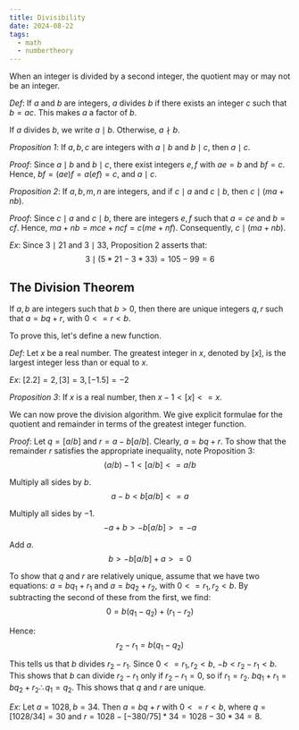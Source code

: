 ```yaml
---
title: Divisibility
date: 2024-08-22
tags:
  - math
  - numbertheory
---
```


When an integer is divided by a second integer, the quotient may or may not be an integer.

*Def*: If $a$ and $b$ are integers, $a$ divides $b$ if there exists an integer $c$ such that $b = ac$. This makes $a$ a factor of $b$.

If $a$ divides $b$, we write $a \mid b$. Otherwise, $a \nmid b$.

*Proposition 1*: If $a, b, c$ are integers with $a \mid b$ and $b \mid c$, then $a \mid c$.

*Proof*: Since $a \mid b$ and $b \mid c$, there exist integers $e, f$ with $ae = b$ and $bf = c$. Hence, $bf = (ae)f = a(ef) = c$, and $a \mid c$.

*Proposition 2*: If $a, b, m, n$ are integers, and if $c \mid a$ and $c \mid b$, then $c \mid (ma+nb)$.

*Proof*: Since $c \mid a$ and $c \mid b$, there are integers $e, f$ such that $a = ce$ and $b = cf$. Hence, $ma + nb = mce + ncf = c(me + nf)$. Consequently, $c \mid (ma + nb)$.

*Ex*: Since $3 \mid 21$ and $3 \mid 33$, Proposition 2 asserts that:
$$
\begin{equation}
3 \mid (5 * 21 - 3 * 33) = 105 - 99 = 6
\end{equation}
$$

## The Division Theorem

If $a, b$ are integers such that $b > 0$, then there are unique integers $q, r$ such that $a = bq + r$, with $0 <= r < b$.

To prove this, let's define a new function.

*Def*: Let $x$ be a real number. The greatest integer in $x$, denoted by $[x]$, is the largest integer less than or equal to $x$.

*Ex*: $[2.2] = 2, [3] = 3, [-1.5] = -2$

*Proposition 3*: If $x$ is a real number, then $x-1 < [x] <= x$.

We can now prove the division algorithm. We give explicit formulae for the quotient and remainder in terms of the greatest integer function.

*Proof*: Let $q = [a/b]$ and $r = a - b[a/b]$. Clearly, $a = bq + r$. To show that the remainder $r$ satisfies the appropriate inequality, note Proposition 3:
$$
\begin{equation}
(a/b)-1 < [a/b] <= a/b
\end{equation}
$$

Multiply all sides by $b$.
$$
\begin{equation}
a - b < b[a/b] <= a
\end{equation}
$$

Multiply all sides by $-1$.
$$
\begin{equation}
-a + b > -b[a/b] >= -a
\end{equation}
$$

Add $a$.
$$
\begin{equation}
b > -b[a/b] + a >= 0
\end{equation}
$$

To show that $q$ and $r$ are relatively unique, assume that we have two equations: $a = bq_1 + r_1$ and $a = bq_2 + r_2$, with $0 <= r_1, r_2 < b$. By subtracting the second of these from the first, we find:
$$
\begin{equation}
0 = b(q_1 - q_2) + (r_1 - r_2)
\end{equation}
$$

Hence:
$$
\begin{equation}
r_2 - r_1 = b(q_1 - q_2)
\end{equation}
$$

This tells us that $b$ divides $r_2 - r_1$. Since $0 <= r_1, r_2 < b$, $-b < r_2 - r_1 < b$. This shows that $b$ can divide $r_2 - r_1$ only if $r_2 - r_1 = 0$, so if $r_1 = r_2$. $bq_1 + r_1 = bq_2 + r_2 \therefore q_1 = q_2$. This shows that $q$ and $r$ are unique.

*Ex*: Let $a = 1028, b = 34$. Then $a = bq + r$ with $0 <= r < b$, where $q = [1028/34] = 30$ and $r = 1028 - [-380/75] * 34 = 1028 - 30*34 = 8$.

